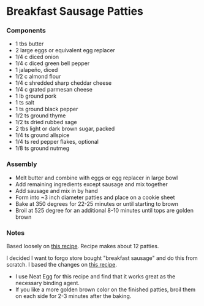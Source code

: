 # Breakfast Sausage Patties

### Components

* 1 tbs butter
* 2 large eggs or equivalent egg replacer
* 1/4 c diced onion
* 1/4 c diced green bell pepper
* 1 jalapeño, diced
* 1/2 c almond flour
* 1/4 c shredded sharp cheddar cheese
* 1/4 c grated parmesan cheese
* 1 lb ground pork
* 1 ts salt
* 1 ts ground black pepper
* 1/2 ts ground thyme
* 1/2 ts dried rubbed sage
* 2 tbs light or dark brown sugar, packed
* 1/4 ts ground allspice
* 1/4 ts red pepper flakes, optional
* 1/8 ts ground nutmeg


### Assembly
* Melt butter and combine with eggs or egg replacer in large bowl
* Add remaining ingredients except sausage and mix together
* Add sausage and mix in by hand
* Form into ~3 inch diameter patties and place on a cookie sheet
* Bake at 350 degrees for 22-25 minutes or until starting to brown
* Broil at 525 degree for an additional 8-10 minutes until tops are golden brown

### Notes
Based loosely on [this recipe](http://www.travelinglowcarb.com/5068/low-carb-sausage-biscuit-recipe/).
Recipe makes about 12 patties.

I decided I want to forgo store bought "breakfast sausage" and do this from scratch. I based the changes on [this recipe](https://www.thespruce.com/homemade-pork-breakfast-sausage-3060593).

* I use Neat Egg for this recipe and find that it works great as the necessary binding agent.
* If you like a more golden brown color on the finished patties, broil them on each side for 2-3 minutes
after the baking.
